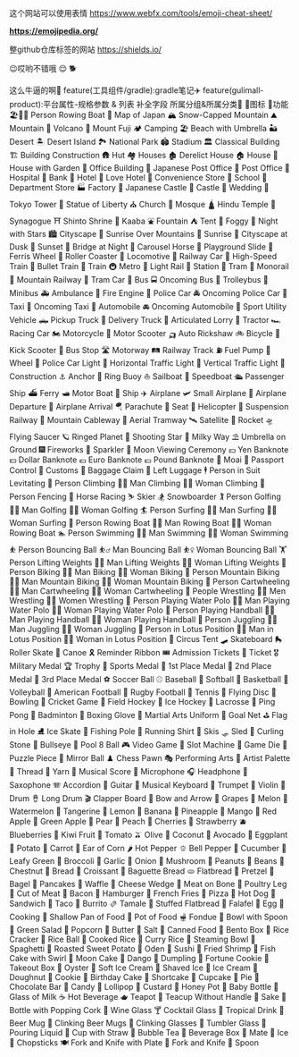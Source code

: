 
这个网站可以使用表情
https://www.webfx.com/tools/emoji-cheat-sheet/

**https://emojipedia.org/**

整github仓库标签的网站 https://shields.io/

:wink:哎哟不错哦 :relieved:
🐕

这么牛逼的啊🐅
feature(工具组件/gradle):gradle笔记✈️
feature(gulimall-product):平台属性-规格参数 & 列表 补全字段 所属分组&所属分类🌅
🐞图标
🚀功能
🏖️🎡🚣 Person Rowing Boat
🗾 Map of Japan
🏔️ Snow-Capped Mountain
⛰️ Mountain
🌋 Volcano
🗻 Mount Fuji
🏕️ Camping
🏖️ Beach with Umbrella
🏜️ Desert
🏝️ Desert Island
🏞️ National Park
🏟️ Stadium
🏛️ Classical Building
🏗️ Building Construction
🛖 Hut
🏘️ Houses
🏚️ Derelict House
🏠 House
🏡 House with Garden
🏢 Office Building
🏣 Japanese Post Office
🏤 Post Office
🏥 Hospital
🏦 Bank
🏨 Hotel
🏩 Love Hotel
🏪 Convenience Store
🏫 School
🏬 Department Store
🏭 Factory
🏯 Japanese Castle
🏰 Castle
💒 Wedding
🗼 Tokyo Tower
🗽 Statue of Liberty
⛪ Church
🕌 Mosque
🛕 Hindu Temple
🕍 Synagogue
⛩️ Shinto Shrine
🕋 Kaaba
⛲ Fountain
⛺ Tent
🌁 Foggy
🌃 Night with Stars
🏙️ Cityscape
🌄 Sunrise Over Mountains
🌅 Sunrise
🌆 Cityscape at Dusk
🌇 Sunset
🌉 Bridge at Night
🎠 Carousel Horse
🛝 Playground Slide
🎡 Ferris Wheel
🎢 Roller Coaster
🚂 Locomotive
🚃 Railway Car
🚄 High-Speed Train
🚅 Bullet Train
🚆 Train
🚇 Metro
🚈 Light Rail
🚉 Station
🚊 Tram
🚝 Monorail
🚞 Mountain Railway
🚋 Tram Car
🚌 Bus
🚍 Oncoming Bus
🚎 Trolleybus
🚐 Minibus
🚑 Ambulance
🚒 Fire Engine
🚓 Police Car
🚔 Oncoming Police Car
🚕 Taxi
🚖 Oncoming Taxi
🚗 Automobile
🚘 Oncoming Automobile
🚙 Sport Utility Vehicle
🛻 Pickup Truck
🚚 Delivery Truck
🚛 Articulated Lorry
🚜 Tractor
🏎️ Racing Car
🏍️ Motorcycle
🛵 Motor Scooter
🛺 Auto Rickshaw
🚲 Bicycle
🛴 Kick Scooter
🚏 Bus Stop
🛣️ Motorway
🛤️ Railway Track
⛽ Fuel Pump
🛞 Wheel
🚨 Police Car Light
🚥 Horizontal Traffic Light
🚦 Vertical Traffic Light
🚧 Construction
⚓ Anchor
🛟 Ring Buoy
⛵ Sailboat
🚤 Speedboat
🛳️ Passenger Ship
⛴️ Ferry
🛥️ Motor Boat
🚢 Ship
✈️ Airplane
🛩️ Small Airplane
🛫 Airplane Departure
🛬 Airplane Arrival
🪂 Parachute
💺 Seat
🚁 Helicopter
🚟 Suspension Railway
🚠 Mountain Cableway
🚡 Aerial Tramway
🛰️ Satellite
🚀 Rocket
🛸 Flying Saucer
🪐 Ringed Planet
🌠 Shooting Star
🌌 Milky Way
⛱️ Umbrella on Ground
🎆 Fireworks
🎇 Sparkler
🎑 Moon Viewing Ceremony
💴 Yen Banknote
💵 Dollar Banknote
💶 Euro Banknote
💷 Pound Banknote
🗿 Moai
🛂 Passport Control
🛃 Customs
🛄 Baggage Claim
🛅 Left Luggage
🕴️ Person in Suit Levitating
🧗 Person Climbing
🧗‍♂️ Man Climbing
🧗‍♀️ Woman Climbing
🤺 Person Fencing
🏇 Horse Racing
⛷️ Skier
🏂 Snowboarder
🏌️ Person Golfing
🏌️‍♂️ Man Golfing
🏌️‍♀️ Woman Golfing
🏄 Person Surfing
🏄‍♂️ Man Surfing
🏄‍♀️ Woman Surfing
🚣 Person Rowing Boat
🚣‍♂️ Man Rowing Boat
🚣‍♀️ Woman Rowing Boat
🏊 Person Swimming
🏊‍♂️ Man Swimming
🏊‍♀️ Woman Swimming
⛹️ Person Bouncing Ball
⛹️‍♂️ Man Bouncing Ball
⛹️‍♀️ Woman Bouncing Ball
🏋️ Person Lifting Weights
🏋️‍♂️ Man Lifting Weights
🏋️‍♀️ Woman Lifting Weights
🚴 Person Biking
🚴‍♂️ Man Biking
🚴‍♀️ Woman Biking
🚵 Person Mountain Biking
🚵‍♂️ Man Mountain Biking
🚵‍♀️ Woman Mountain Biking
🤸 Person Cartwheeling
🤸‍♂️ Man Cartwheeling
🤸‍♀️ Woman Cartwheeling
🤼 People Wrestling
🤼‍♂️ Men Wrestling
🤼‍♀️ Women Wrestling
🤽 Person Playing Water Polo
🤽‍♂️ Man Playing Water Polo
🤽‍♀️ Woman Playing Water Polo
🤾 Person Playing Handball
🤾‍♂️ Man Playing Handball
🤾‍♀️ Woman Playing Handball
🤹 Person Juggling
🤹‍♂️ Man Juggling
🤹‍♀️ Woman Juggling
🧘 Person in Lotus Position
🧘‍♂️ Man in Lotus Position
🧘‍♀️ Woman in Lotus Position
🎪 Circus Tent
🛹 Skateboard
🛼 Roller Skate
🛶 Canoe
🎗️ Reminder Ribbon
🎟️ Admission Tickets
🎫 Ticket
🎖️ Military Medal
🏆 Trophy
🏅 Sports Medal
🥇 1st Place Medal
🥈 2nd Place Medal
🥉 3rd Place Medal
⚽ Soccer Ball
⚾ Baseball
🥎 Softball
🏀 Basketball
🏐 Volleyball
🏈 American Football
🏉 Rugby Football
🎾 Tennis
🥏 Flying Disc
🎳 Bowling
🏏 Cricket Game
🏑 Field Hockey
🏒 Ice Hockey
🥍 Lacrosse
🏓 Ping Pong
🏸 Badminton
🥊 Boxing Glove
🥋 Martial Arts Uniform
🥅 Goal Net
⛳ Flag in Hole
⛸️ Ice Skate
🎣 Fishing Pole
🎽 Running Shirt
🎿 Skis
🛷 Sled
🥌 Curling Stone
🎯 Bullseye
🎱 Pool 8 Ball
🎮 Video Game
🎰 Slot Machine
🎲 Game Die
🧩 Puzzle Piece
🪩 Mirror Ball
♟️ Chess Pawn
🎭 Performing Arts
🎨 Artist Palette
🧵 Thread
🧶 Yarn
🎼 Musical Score
🎤 Microphone
🎧 Headphone
🎷 Saxophone
🪗 Accordion
🎸 Guitar
🎹 Musical Keyboard
🎺 Trumpet
🎻 Violin
🥁 Drum
🪘 Long Drum
🎬 Clapper Board
🏹 Bow and Arrow
🍇 Grapes
🍈 Melon
🍉 Watermelon
🍊 Tangerine
🍋 Lemon
🍌 Banana
🍍 Pineapple
🥭 Mango
🍎 Red Apple
🍏 Green Apple
🍐 Pear
🍑 Peach
🍒 Cherries
🍓 Strawberry
🫐 Blueberries
🥝 Kiwi Fruit
🍅 Tomato
🫒 Olive
🥥 Coconut
🥑 Avocado
🍆 Eggplant
🥔 Potato
🥕 Carrot
🌽 Ear of Corn
🌶️ Hot Pepper
🫑 Bell Pepper
🥒 Cucumber
🥬 Leafy Green
🥦 Broccoli
🧄 Garlic
🧅 Onion
🍄 Mushroom
🥜 Peanuts
🫘 Beans
🌰 Chestnut
🍞 Bread
🥐 Croissant
🥖 Baguette Bread
🫓 Flatbread
🥨 Pretzel
🥯 Bagel
🥞 Pancakes
🧇 Waffle
🧀 Cheese Wedge
🍖 Meat on Bone
🍗 Poultry Leg
🥩 Cut of Meat
🥓 Bacon
🍔 Hamburger
🍟 French Fries
🍕 Pizza
🌭 Hot Dog
🥪 Sandwich
🌮 Taco
🌯 Burrito
🫔 Tamale
🥙 Stuffed Flatbread
🧆 Falafel
🥚 Egg
🍳 Cooking
🥘 Shallow Pan of Food
🍲 Pot of Food
🫕 Fondue
🥣 Bowl with Spoon
🥗 Green Salad
🍿 Popcorn
🧈 Butter
🧂 Salt
🥫 Canned Food
🍱 Bento Box
🍘 Rice Cracker
🍙 Rice Ball
🍚 Cooked Rice
🍛 Curry Rice
🍜 Steaming Bowl
🍝 Spaghetti
🍠 Roasted Sweet Potato
🍢 Oden
🍣 Sushi
🍤 Fried Shrimp
🍥 Fish Cake with Swirl
🥮 Moon Cake
🍡 Dango
🥟 Dumpling
🥠 Fortune Cookie
🥡 Takeout Box
🦪 Oyster
🍦 Soft Ice Cream
🍧 Shaved Ice
🍨 Ice Cream
🍩 Doughnut
🍪 Cookie
🎂 Birthday Cake
🍰 Shortcake
🧁 Cupcake
🥧 Pie
🍫 Chocolate Bar
🍬 Candy
🍭 Lollipop
🍮 Custard
🍯 Honey Pot
🍼 Baby Bottle
🥛 Glass of Milk
☕ Hot Beverage
🫖 Teapot
🍵 Teacup Without Handle
🍶 Sake
🍾 Bottle with Popping Cork
🍷 Wine Glass
🍸 Cocktail Glass
🍹 Tropical Drink
🍺 Beer Mug
🍻 Clinking Beer Mugs
🥂 Clinking Glasses
🥃 Tumbler Glass
🫗 Pouring Liquid
🥤 Cup with Straw
🧋 Bubble Tea
🧃 Beverage Box
🧉 Mate
🧊 Ice
🥢 Chopsticks
🍽️ Fork and Knife with Plate
🍴 Fork and Knife
🥄 Spoon